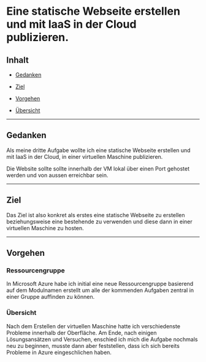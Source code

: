 # Eine statische Webseite erstellen und mit IaaS in der Cloud publizieren.

## Inhalt

- [Gedanken](#gedanken)

- [Ziel](#ziel)

- [Vorgehen](#vorgehen)

- [Übersicht](#übersicht)

---

## Gedanken

Als meine dritte Aufgabe wollte ich eine statische Webseite erstellen und mit IaaS in der Cloud, in einer virtuellen Maschine publizieren.

Die Website sollte sollte innerhalb der VM lokal über einen Port gehostet werden und von aussen erreichbar sein.

---

## Ziel

Das Ziel ist also konkret als erstes eine statische Webseite zu erstellen beziehungsweise eine bestehende zu verwenden und diese dann in einer virtuellen Maschine zu hosten.

---

## Vorgehen

### Ressourcengruppe

In Microsoft Azure habe ich initial eine neue Ressourcengruppe basierend auf dem Modulnamen erstellt um alle der kommenden Aufgaben zentral in einer Gruppe auffinden zu können.

### Übersicht

Nach dem Erstellen der virtuellen Maschine hatte ich verschiedenste Probleme innerhalb der Oberfläche. Am Ende, nach einigen Lösungsansätzen und Versuchen, enschied ich mich die Aufgabe nochmals neu zu beginnen, musste dann aber feststellen, dass ich sich bereits Probleme in Azure eingeschlichen haben.

